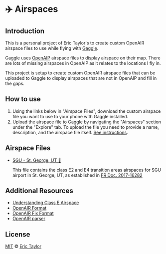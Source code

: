 # ✈️ Airspaces

## Introduction

This is a personal project of Eric Taylor's to create custom OpenAIR airspace files to use while flying with [Gaggle](https://flygaggle.com/).

Gaggle uses [OpenAIP](https://www.openaip.net/) airspace files to display airspace on their map. There are lots of missing airspaces in OpenAIP as it relates to the locations I fly in.

This project is setup to create custom OpenAIR airspace files that can be uploaded to Gaggle to display airspaces that are not in OpenAIP and fill in the gaps.

## How to use

1. Using the links below in "Airspace Files", download the custom airspace file you want to use to your phone with Gaggle installed.
2. Upload the airspace file to Gaggle by navigating the "Airspaces" section under the "Explore" tab. To upload the file you need to provide a name, description, and the airspace file itself. [See instructions](https://flygaggle.com/help/items/airspaces-personal/).

## Airspace Files

- [SGU - St. George, UT 🔗](https://github.com/erictaylor/airspaces/blob/main/airspaces/sgu-airspaces.txt)

  This file contains the class E2 and E4 transition areas airspaces for SGU airport in St. George, UT, as established in [FR Doc. 2017-16282](https://www.federalregister.gov/documents/2017/08/03/2017-16282/establishment-of-class-e-airspace-and-amendment-of-class-e-airspace-st-george-ut#print)

## Additional Resources

- [Understanding Class E Airspace](https://www.faa.gov/sites/faa.gov/files/uas/resources/events_calendar/archive/How_To_Understand_and_Operate_in_Class_E.pdf)
- [OpenAIR Format](http://www.winpilot.com/usersguide/userairspace.asp)
- [OpenAIR Fix Format](https://github.com/openAIP/openaip-openair-fix-format)
- [OpenAIR parser](https://github.com/openAIP/openaip-openair-parser)

## License

[MIT](/LICENSE.md) © [Eric Taylor](https://github.com/erictaylor)
